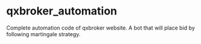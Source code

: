 # qxbroker_automation
Complete automation code of qxbroker website. A bot that will place bid by following martingale strategy.
